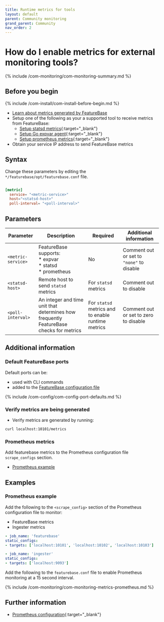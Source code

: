 ```yaml
---
title: Runtime metrics for tools
layout: default
parent: Community monitoring
grand_parent: Community
nav_order: 2
---
```


# How do I enable metrics for external monitoring tools?

{% include /com-monitoring/com-monitoring-summary.md %}

## Before you begin

{% include /com-install/com-install-before-begin.md %}
* [Learn about metrics generated by FeatureBase](/docs/community/com-monitoring/com-monitoring-home)
* Setup one of the following as your a supported tool to receive metrics from FeatureBase:
  * [Setup statsd metrics](https://statsd-metrics.readthedocs.io/en/latest/){:target="_blank"}
  * [Setup Go expvar agent](https://pkg.go.dev/expvar){:target="_blank"}
  * [Setup prometheus metrics](https://prometheus.io/docs/prometheus/latest/getting_started/){:target="_blank"}
* Obtain your service IP address to send FeatureBase metrics

## Syntax

Change these parameters by editing the `*/featurebase/opt/featurebase.conf` file.

```toml

[metric]
  service= "<metric-service>"
  host="<statsd-host>"
  poll-interval= "<poll-interval>"
```

## Parameters

| Parameter | Description | Required | Additional information |
|---|---|---|---|
| `<metric-service>` | FeatureBase supports:<br/>* expvar<br/>* statsd<br/>*  prometheus<br/> | No | Comment out or set to `"none"` to disable |
| `<statsd-host>` | Remote host to send `statsd` metrics | For `statsd` metrics | Comment out to disable |
| `<poll-interval>` | An integer and time unit that determines how frequently FeatureBase checks for metrics | For `statsd` metrics and to enable runtime metrics | Comment out or set to zero to disable |

## Additional information

### Default FeatureBase ports

Default ports can be:
* used with CLI commands
* added to the [FeatureBase configuration file](/docs/community/com-config/com-config-home#where-are-configuration-files-found)

{% include /com-config/com-config-port-defaults.md %}

### Verify metrics are being generated

* Verify metrics are generated by running:

```sh
curl localhost:10101/metrics
```

### Prometheus metrics

Add featurebase metrics to the Prometheus configuration file `scrape_configs` section.

* [Prometheus example](#prometheus-example)

## Examples

### Prometheus example

Add the following to the `<scrape_config>` section of the Prometheus configuration file to monitor:
* FeatureBase metrics
* Ingester metrics

```yaml
- job_name: 'featurebase'
static_configs:
- targets: ['localhost:10101', 'localhost:10102', 'localhost:10103']

- job_name: 'ingester'
static_configs:
- targets: ['localhost:9093']
```

Add the following to the `featurebase.conf` file to enable Prometheus monitoring at a 15 second interval.

{% include /com-monitoring/com-monitoring-metrics-prometheus.md %}

## Further information

* [Prometheus configuration](https://prometheus.io/docs/prometheus/latest/configuration/configuration){:target="_blank"}

